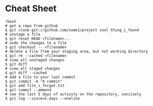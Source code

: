 # Cheat Sheet


	!bash
	# get a repo from github
	$ git clone git://github.com/some1/project cool_thing_i_found
	# unstage a file
	$ git reset HEAD <filename>...
	# undo the changes to a file
	$ git checkout -- <filename>
	# delete a file from your staging area, but not working directory
	$ git rm --cached <filename>
	# view all unstaged changes
	$ git diff
	# view all staged changes
	$ git diff --cached
	# add a file to your last commit
	$ git commit -m "A commit"
	$ git add file_i_forgot.txt
	$ git commit --ammend
	# see the last 5 days of activity on the repository, concisely
	$ git log --since=5.days --oneline
